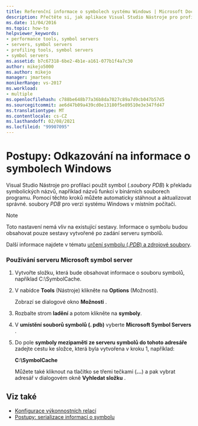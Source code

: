 ```yaml
---
title: Referenční informace o symbolech systému Windows | Microsoft Docs
description: Přečtěte si, jak aplikace Visual Studio Nástroje pro profilaci použít soubory symbolů (PDB) k překladu symbolických názvů, jako jsou názvy funkcí v binárních souborech programu.
ms.date: 11/04/2016
ms.topic: how-to
helpviewer_keywords:
- performance tools, symbol servers
- servers, symbol servers
- profiling tools, symbol servers
- symbol servers
ms.assetid: b7c67318-6be2-4b1e-a161-077b1f4a7c30
author: mikejo5000
ms.author: mikejo
manager: jmartens
monikerRange: vs-2017
ms.workload:
- multiple
ms.openlocfilehash: c788be648b77a36b8da7027c89a7d9cb047b57d5
ms.sourcegitcommit: ae6d47b09a439cd0e13180f5e89510e3e347fd47
ms.translationtype: MT
ms.contentlocale: cs-CZ
ms.lasthandoff: 02/08/2021
ms.locfileid: "99907095"
---
```

# <a name="how-to-reference-windows-symbol-information"></a>Postupy: Odkazování na informace o symbolech Windows
Visual Studio Nástroje pro profilaci použít symbol (.*soubory PDB*) k překladu symbolických názvů, například názvů funkcí v binárních souborech programu. Pomocí těchto kroků můžete automaticky stáhnout a aktualizovat správné. soubory *PDB* pro verzi systému Windows v místním počítači.

> [!NOTE]
> Toto nastavení nemá vliv na existující sestavy. Informace o symbolu budou obsahovat pouze sestavy vytvořené po zadání serveru symbolů.

 Další informace najdete v tématu [určení symbolu (.*PDB*) a zdrojové soubory](../debugger/specify-symbol-dot-pdb-and-source-files-in-the-visual-studio-debugger.md).

### <a name="to-use-the-microsoft-symbol-server"></a>Používání serveru Microsoft symbol server

1. Vytvořte složku, která bude obsahovat informace o souboru symbolů, například C:\SymbolCache.

2. V nabídce **Tools** (Nástroje) klikněte na **Options** (Možnosti).

     Zobrazí se dialogové okno **Možnosti** .

3. Rozbalte strom **ladění** a potom klikněte na **symboly**.

4. V **umístění souborů symbolů (. pdb)** vyberte **Microsoft Symbol Servers** .

5. Do pole **symboly mezipaměti ze serveru symbolů do tohoto adresáře** zadejte cestu ke složce, která byla vytvořena v kroku 1, například:

     **C:\SymbolCache**

     Můžete také kliknout na tlačítko se třemi tečkami (**...**) a pak vybrat adresář v dialogovém okně **Vyhledat složku** .

## <a name="see-also"></a>Viz také
- [Konfigurace výkonnostních relací](../profiling/configuring-performance-sessions.md)
- [Postupy: serializace informací o symbolu](../profiling/how-to-serialize-symbol-information.md)
